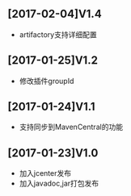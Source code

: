 ## [2017-02-04]V1.4
* artifactory支持详细配置

## [2017-01-25]V1.2
* 修改插件groupId

## [2017-01-24]V1.1
* 支持同步到MavenCentral的功能

## [2017-01-23]V1.0
* 加入jcenter发布
* 加入javadoc,jar打包发布

